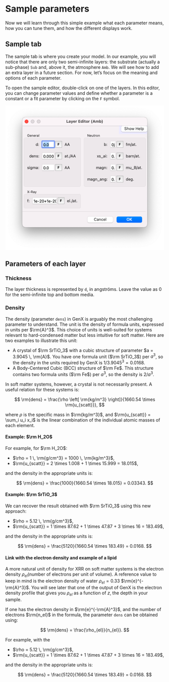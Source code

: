 # Sample parameters

Now we will learn through this simple example what each parameter means, how you can tune them, and how the different displays work.

## Sample tab

The sample tab is where you create your model. In our example, you will notice that there are only two semi-infinite layers: the substrate (actually a sub-phase) `Sub` and, above it, the atmosphere `Amb`. We will see how to add an extra layer in a future section. For now, let’s focus on the meaning and options of each parameter.

To open the sample editor, double-click on one of the layers. In this editor, you can change parameter values and define whether a parameter is a constant or a fit parameter by clicking on the `F` symbol.

![](images/sample-parameters-editor.png)

## Parameters of each layer

### Thickness

The layer thickness is represented by `d`, in angströms. Leave the value as $0$ for the semi-infinite top and bottom media.

### Density

The density (parameter `dens`) in GenX is arguably the most challenging parameter to understand. The unit is the density of formula units, expressed in units per $\rm{A}^3$. This choice of units is well-suited for systems relevant to hard-condensed matter but less intuitive for soft matter. Here are two examples to illustrate this unit:

- A crystal of $\rm SrTiO_3$ with a cubic structure of parameter $a = 3.9045 \, \rm{A}$. You have one formula unit ($\rm SrTiO_3$) per $a^3$, so the density in the units required by GenX is $1/3.9045^3 = 0.0168$.
- A Body-Centered Cubic (BCC) structure of $\rm Fe$. This structure contains two formula units ($\rm Fe$) per $a^3$, so the density is $2/a^3$.

In soft matter systems, however, a crystal is not necessarily present. A useful relation for these systems is:

$$
\rm{dens} = \frac{\rho \left[ \rm{kg/m^3} \right]}{1660.54 \times \rm{u_{scatt}}},
$$

where $\rho$ is the specific mass in $\rm{kg/m^3}$, and $\rm{u_{scatt}} = \sum_i u_i x_i$ is the linear combination of the individual atomic masses of each element.

#### Example: $\rm H_2O$

For example, for $\rm H_2O$:

- $\rho = 1 \, \rm{g/cm^3} = 1000 \, \rm{kg/m^3}$,
- $\rm{u_{scatt}} = 2 \times 1.008 + 1 \times 15.999 = 18.015$,

and the density in the appropriate units is:

$$
\rm{dens} = \frac{1000}{1660.54 \times 18.015} = 0.03343.
$$

#### Example: $\rm SrTiO_3$

We can recover the result obtained with $\rm SrTiO_3$ using this new approach:

- $\rho = 5.12 \, \rm{g/cm^3}$,
- $\rm{u_{scatt}} = 1 \times 87.62 + 1 \times 47.87 + 3 \times 16 = 183.49$,

and the density in the appropriate units is:

$$
\rm{dens} = \frac{5120}{1660.54 \times 183.49} = 0.0168.
$$

#### Link with the electron density and example of a lipid

A more natural unit of density for XRR on soft matter systems is the electron density $\rho_{el}$(number of electrons per unit of volume). A reference value to keep in mind is the electron density of water $\rho_{el}=0.33$ $\rm{e}^{-\rm{A}^3}$. You will see later that one of the output of GenX is the electron density profile that gives you $\rho_{el}$ as a function of $z$, the depth in your sample.

If one has the electron density in $\rm{e}^{-\rm{A}^3}$, and the number of electrons $\rm{n_el}$ in the formula, the parameter `dens` can be obtained using:

$$
\rm{dens} = \frac{\rho_{el}}{n_{el}}.
$$

For example, with the

- $\rho = 5.12 \, \rm{g/cm^3}$,
- $\rm{u_{scatt}} = 1 \times 87.62 + 1 \times 47.87 + 3 \times 16 = 183.49$,

and the density in the appropriate units is:

$$
\rm{dens} = \frac{5120}{1660.54 \times 183.49} = 0.0168.
$$
